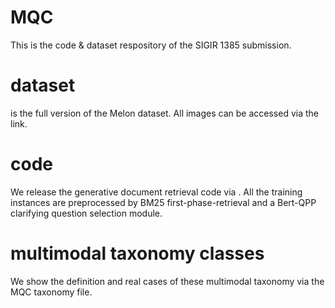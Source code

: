 # MQC
This is the code & dataset respository of the SIGIR 1385 submission.

# dataset
is the full version of the Melon dataset. All images can be accessed via the link.

# code
We release the generative document retrieval code via . All the training instances are preprocessed by BM25 first-phase-retrieval and a Bert-QPP clarifying question selection module. 

# multimodal taxonomy classes
We show the definition and real cases of these multimodal taxonomy via the MQC taxonomy file.



